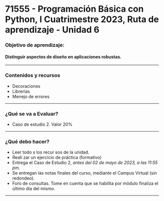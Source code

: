 # 71555 - Programación Básica con Python, I Cuatrimestre 2023, Ruta de aprendizaje - Unidad 6
### Objetivo de aprendizaje:
#### Distinguir aspectos de diseño en aplicaciones robustas.
---
### Contenidos y recursos
- Decoraciones
- Librerias
- Menejo de errores
---
### ¿Qué se va a Evaluar?
- Caso de estudio 2. Valor 20%
---
### ¿Qué debo hacer?
- Leer todo s los recur sos de la unidad.
- Reali zar un ejercicio de práctica (formativo)
- Entrega el Caso de Estudio 2, *antes del 02 de mayo de 2023, a las 11:55 pm.*
- Se entregan las notas finales del curso, mediante el Campus Virtual (sin redondeo).
- Foro de consultas. Tome en cuenta que se habilita por módulo finaliza el último día del mismo.
---